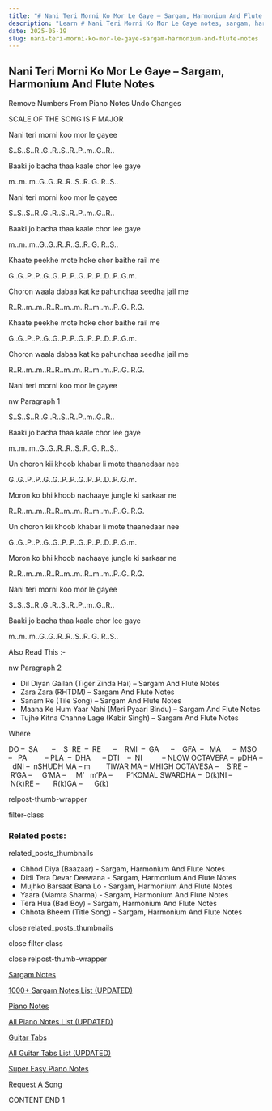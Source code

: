 ```yaml
---
title: "# Nani Teri Morni Ko Mor Le Gaye – Sargam, Harmonium And Flute Notes"
description: "Learn # Nani Teri Morni Ko Mor Le Gaye notes, sargam, harmonium notations and flute notes. Easy step-by-step tutorial for beginners."
date: 2025-05-19
slug: nani-teri-morni-ko-mor-le-gaye-sargam-harmonium-and-flute-notes
---
```


## Nani Teri Morni Ko Mor Le Gaye – Sargam, Harmonium And Flute Notes

Remove Numbers From Piano Notes
Undo Changes

SCALE OF THE SONG IS F MAJOR

Nani teri morni koo mor le gayee

S..S..S..R..G..R..S..R..P..m..G..R..

Baaki jo bacha thaa kaale chor lee gaye

m..m..m..G..G..R..R..S..R..G..R..S..

Nani teri morni koo mor le gayee

S..S..S..R..G..R..S..R..P..m..G..R..

Baaki jo bacha thaa kaale chor lee gaye

m..m..m..G..G..R..R..S..R..G..R..S..

Khaate peekhe mote hoke chor baithe rail me

G..G..P..P..G..G..P..P..G..P..P..D..P..G.m.

Choron waala dabaa kat ke pahunchaa seedha jail me

R..R..m..m..R..R..m..m..R..m..m..P..G..R.G.

Khaate peekhe mote hoke chor baithe rail me

G..G..P..P..G..G..P..P..G..P..P..D..P..G.m.

Choron waala dabaa kat ke pahunchaa seedha jail me

R..R..m..m..R..R..m..m..R..m..m..P..G..R.G.

Nani teri morni koo mor le gayee

nw Paragraph 1

S..S..S..R..G..R..S..R..P..m..G..R..

Baaki jo bacha thaa kaale chor lee gaye

m..m..m..G..G..R..R..S..R..G..R..S..

Un choron kii khoob khabar li mote thaanedaar nee

G..G..P..P..G..G..P..P..G..P..P..D..P..G.m.

Moron ko bhi khoob nachaaye jungle ki sarkaar ne

R..R..m..m..R..R..m..m..R..m..m..P..G..R.G.

Un choron kii khoob khabar li mote thaanedaar nee

G..G..P..P..G..G..P..P..G..P..P..D..P..G.m.

Moron ko bhi khoob nachaaye jungle ki sarkaar ne

R..R..m..m..R..R..m..m..R..m..m..P..G..R.G.

Nani teri morni koo mor le gayee

S..S..S..R..G..R..S..R..P..m..G..R..

Baaki jo bacha thaa kaale chor lee gaye

m..m..m..G..G..R..R..S..R..G..R..S..



Also Read This :-

nw Paragraph 2



* Dil Diyan Gallan (Tiger Zinda Hai) – Sargam And Flute Notes
* Zara Zara (RHTDM) – Sargam And Flute Notes
* Sanam Re (Tile Song) – Sargam And Flute Notes
* Maana Ke Hum Yaar Nahi (Meri Pyaari Bindu) – Sargam And Flute Notes
* Tujhe Kitna Chahne Lage (Kabir Singh) – Sargam And Flute Notes

Where



DO –  SA       –    S  RE  –  RE      –    RMI  –  GA      –    GFA  –   MA      –  MSO  –   PA         – PLA  –  DHA      – DTI    –  NI          – NLOW OCTAVEPA –  pDHA –  dNI –  nSHUDH MA – m        TIWAR MA – MHIGH OCTAVESA –    S’RE –     R’GA –     G’MA –     M’   m’PA –       P’KOMAL SWARDHA –  D(k)NI –       N(k)RE –       R(k)GA –      G(k)



relpost-thumb-wrapper

filter-class

### Related posts:

related_posts_thumbnails

* Chhod Diya (Baazaar) - Sargam, Harmonium And Flute Notes
* Didi Tera Devar Deewana - Sargam, Harmonium And Flute Notes
* Mujhko Barsaat Bana Lo - Sargam, Harmonium And Flute Notes
* Yaara (Mamta Sharma) - Sargam, Harmonium And Flute Notes
* Tera Hua (Bad Boy) - Sargam, Harmonium And Flute Notes
* Chhota Bheem (Title Song) - Sargam, Harmonium And Flute Notes

close related_posts_thumbnails

close filter class

close relpost-thumb-wrapper

[Sargam Notes](/sargam-notes.html)

[1000+ Sargam Notes List (UPDATED)](/all-songs-list-sargam-notes.html)

[Piano Notes](/piano-notes.html)

[All Piano Notes List (UPDATED)](/all-songs-list-piano-notes.html)

[Guitar Tabs](/guitar-tabs.html)

[All Guitar Tabs List (UPDATED)](/all-songs-list-guitar-tabs.html)

[Super Easy Piano Notes](https://studywall.in/)

[Request A Song](/request-a-song.html)

CONTENT END 1

